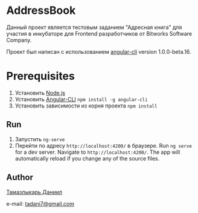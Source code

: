 # AddressBook

Данный проект является тестовым заданием "Адресная книга" для участия в инкубаторе для Frontend разработчиков от Bitworks Software Company.

Проект был написан с использованием [angular-cli](https://github.com/angular/angular-cli) version 1.0.0-beta.16.

# Prerequisites

1. Установить [Node.js](https://nodejs.org/en/)
2. Установить [Angular-CLI](https://github.com/angular/angular-cli) `npm install -g angular-cli`
3. Установить зависимости из корня проекта `npm install` 

## Run

1. Запустить `ng-serve` 
2. Перейти по адресу `http://localhost:4200/` в браузере.
Run `ng serve` for a dev server. Navigate to `http://localhost:4200/`. The app will automatically reload if you change any of the source files.

## Author

[Тамазлыкарь Даниил](https://vk.com/tamazlykar)

e-mail: tadani7@gmail.com